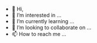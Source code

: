 - 👋 Hi, 
- 👀 I’m interested in ...
- 🌱 I’m currently learning ...
- 💞️ I’m looking to collaborate on ...
- 📫 How to reach me ...

<!---
Raawwatamte is a  raawwatamee


✨ special ✨ repository because its `README.md` (this file) appears on your GitHub profile.
You can click the Preview link to take a look at your changes.
--->
